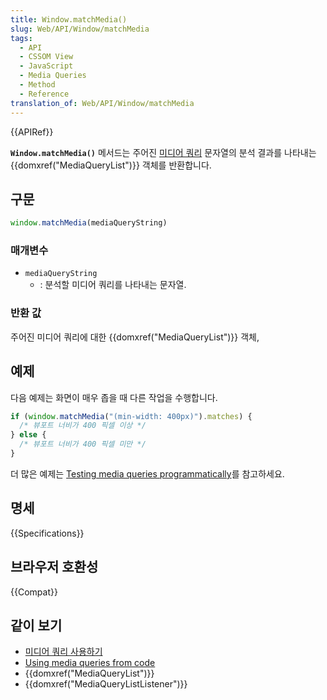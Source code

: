 ```yaml
---
title: Window.matchMedia()
slug: Web/API/Window/matchMedia
tags:
  - API
  - CSSOM View
  - JavaScript
  - Media Queries
  - Method
  - Reference
translation_of: Web/API/Window/matchMedia
---
```

{{APIRef}}

**`Window.matchMedia()`** 메서드는 주어진 [미디어 쿼리](/ko/docs/Web/Guide/CSS/Media_queries) 문자열의 분석 결과를 나타내는 {{domxref("MediaQueryList")}} 객체를 반환합니다.

## 구문

```js
window.matchMedia(mediaQueryString)
```

### 매개변수

- `mediaQueryString`
  - : 분석할 미디어 쿼리를 나타내는 문자열.

### 반환 값

주어진 미디어 쿼리에 대한 {{domxref("MediaQueryList")}} 객체,

## 예제

다음 예제는 화면이 매우 좁을 때 다른 작업을 수행합니다.

```js
if (window.matchMedia("(min-width: 400px)").matches) {
  /* 뷰포트 너비가 400 픽셀 이상 */
} else {
  /* 뷰포트 너비가 400 픽셀 미만 */
}
```

더 많은 예제는 [Testing media queries programmatically](/ko/docs/Web/CSS/Media_Queries/Testing_media_queries)를 참고하세요.

## 명세

{{Specifications}}

## 브라우저 호환성

{{Compat}}

## 같이 보기

- [미디어 쿼리 사용하기](/ko/docs/Web/Guide/CSS/Media_queries)
- [Using media queries from code](/ko/docs/DOM/Using_media_queries_from_code)
- {{domxref("MediaQueryList")}}
- {{domxref("MediaQueryListListener")}}
